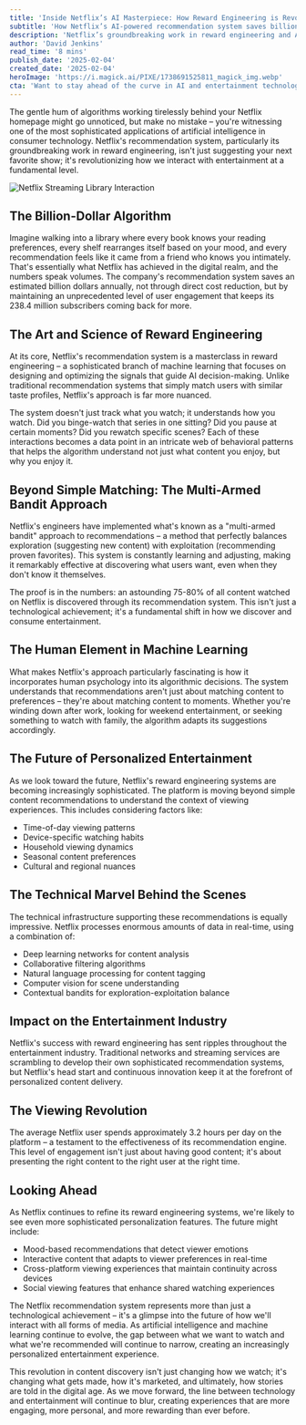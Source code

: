 ```yaml
---
title: 'Inside Netflix’s AI Masterpiece: How Reward Engineering is Revolutionizing Your Streaming Experience'
subtitle: 'How Netflix’s AI-powered recommendation system saves billions through advanced reward engineering'
description: 'Netflix’s groundbreaking work in reward engineering and AI is revolutionizing how we discover and consume entertainment. Their sophisticated recommendation system saves billions annually while keeping 238.4 million subscribers engaged through advanced machine learning and psychological insights.'
author: 'David Jenkins'
read_time: '8 mins'
publish_date: '2025-02-04'
created_date: '2025-02-04'
heroImage: 'https://i.magick.ai/PIXE/1738691525811_magick_img.webp'
cta: 'Want to stay ahead of the curve in AI and entertainment technology? Follow MagickAI on LinkedIn for exclusive insights into how artificial intelligence is reshaping the future of media consumption.'
---
```


The gentle hum of algorithms working tirelessly behind your Netflix homepage might go unnoticed, but make no mistake – you're witnessing one of the most sophisticated applications of artificial intelligence in consumer technology. Netflix's recommendation system, particularly its groundbreaking work in reward engineering, isn't just suggesting your next favorite show; it's revolutionizing how we interact with entertainment at a fundamental level.

![Netflix Streaming Library Interaction](https://i.magick.ai/PIXE/1738691525815_magick_img.webp)

## The Billion-Dollar Algorithm

Imagine walking into a library where every book knows your reading preferences, every shelf rearranges itself based on your mood, and every recommendation feels like it came from a friend who knows you intimately. That's essentially what Netflix has achieved in the digital realm, and the numbers speak volumes. The company's recommendation system saves an estimated billion dollars annually, not through direct cost reduction, but by maintaining an unprecedented level of user engagement that keeps its 238.4 million subscribers coming back for more.

## The Art and Science of Reward Engineering

At its core, Netflix's recommendation system is a masterclass in reward engineering – a sophisticated branch of machine learning that focuses on designing and optimizing the signals that guide AI decision-making. Unlike traditional recommendation systems that simply match users with similar taste profiles, Netflix's approach is far more nuanced.

The system doesn't just track what you watch; it understands how you watch. Did you binge-watch that series in one sitting? Did you pause at certain moments? Did you rewatch specific scenes? Each of these interactions becomes a data point in an intricate web of behavioral patterns that helps the algorithm understand not just what content you enjoy, but why you enjoy it.

## Beyond Simple Matching: The Multi-Armed Bandit Approach

Netflix's engineers have implemented what's known as a "multi-armed bandit" approach to recommendations – a method that perfectly balances exploration (suggesting new content) with exploitation (recommending proven favorites). This system is constantly learning and adjusting, making it remarkably effective at discovering what users want, even when they don't know it themselves.

The proof is in the numbers: an astounding 75-80% of all content watched on Netflix is discovered through its recommendation system. This isn't just a technological achievement; it's a fundamental shift in how we discover and consume entertainment.

## The Human Element in Machine Learning

What makes Netflix's approach particularly fascinating is how it incorporates human psychology into its algorithmic decisions. The system understands that recommendations aren't just about matching content to preferences – they're about matching content to moments. Whether you're winding down after work, looking for weekend entertainment, or seeking something to watch with family, the algorithm adapts its suggestions accordingly.

## The Future of Personalized Entertainment

As we look toward the future, Netflix's reward engineering systems are becoming increasingly sophisticated. The platform is moving beyond simple content recommendations to understand the context of viewing experiences. This includes considering factors like:

- Time-of-day viewing patterns
- Device-specific watching habits
- Household viewing dynamics
- Seasonal content preferences
- Cultural and regional nuances

## The Technical Marvel Behind the Scenes

The technical infrastructure supporting these recommendations is equally impressive. Netflix processes enormous amounts of data in real-time, using a combination of:

- Deep learning networks for content analysis
- Collaborative filtering algorithms
- Natural language processing for content tagging
- Computer vision for scene understanding
- Contextual bandits for exploration-exploitation balance

## Impact on the Entertainment Industry

Netflix's success with reward engineering has sent ripples throughout the entertainment industry. Traditional networks and streaming services are scrambling to develop their own sophisticated recommendation systems, but Netflix's head start and continuous innovation keep it at the forefront of personalized content delivery.

## The Viewing Revolution

The average Netflix user spends approximately 3.2 hours per day on the platform – a testament to the effectiveness of its recommendation engine. This level of engagement isn't just about having good content; it's about presenting the right content to the right user at the right time.

## Looking Ahead

As Netflix continues to refine its reward engineering systems, we're likely to see even more sophisticated personalization features. The future might include:

- Mood-based recommendations that detect viewer emotions
- Interactive content that adapts to viewer preferences in real-time
- Cross-platform viewing experiences that maintain continuity across devices
- Social viewing features that enhance shared watching experiences

The Netflix recommendation system represents more than just a technological achievement – it's a glimpse into the future of how we'll interact with all forms of media. As artificial intelligence and machine learning continue to evolve, the gap between what we want to watch and what we're recommended will continue to narrow, creating an increasingly personalized entertainment experience.

This revolution in content discovery isn't just changing how we watch; it's changing what gets made, how it's marketed, and ultimately, how stories are told in the digital age. As we move forward, the line between technology and entertainment will continue to blur, creating experiences that are more engaging, more personal, and more rewarding than ever before.